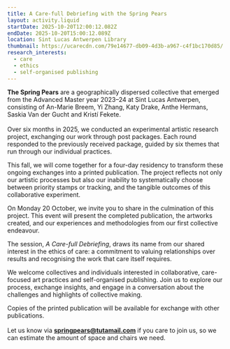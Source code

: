 ```yaml
---
title: A Care-full Debriefing with the Spring Pears
layout: activity.liquid
startDate: 2025-10-20T12:00:12.082Z
endDate: 2025-10-20T15:00:12.089Z
location: Sint Lucas Antwerpen Library
thumbnail: https://ucarecdn.com/79e14677-db09-4d3b-a967-c4f1bc170d85/
research_interests:
  - care
  - ethics
  - self-organised publishing
---
```

<!--StartFragment-->

**The Spring Pears** are a geographically dispersed collective that emerged from the Advanced Master year 2023–24 at Sint Lucas Antwerpen, consisting of An-Marie Breem, Yi Zhang, Katy Drake, Anthe Hermans, Saskia Van der Gucht and Kristí Fekete.\
\
Over six months in 2025, we conducted an experimental artistic research project, exchanging our work through post packages. Each round responded to the previously received package, guided by six themes that run through our individual practices. 

This fall, we will come together for a four-day residency to transform these ongoing exchanges into a printed publication. The project reflects not only our artistic processes but also our inability to systematically choose between priority stamps or tracking, and the tangible outcomes of this collaborative experiment.

On Monday 20 October, we invite you to share in the culmination of this project. This event will present the completed publication, the artworks created, and our experiences and methodologies from our first collective endeavour.

The session, *A Care-full Debriefing*, draws its name from our shared interest in the ethics of care: a commitment to valuing relationships over results and recognising the work that care itself requires.

We welcome collectives and individuals interested in collaborative, care-focused art practices and self-organised publishing. Join us to explore our process, exchange insights, and engage in a conversation about the challenges and highlights of collective making.

Copies of the printed publication will be available for exchange with other publications.\
\
Let us know via **[springpears@tutamail.com](mailto:springpears@tutamail.com)** if you care to join us, so we can estimate the amount of space and chairs we need.

<!--EndFragment-->